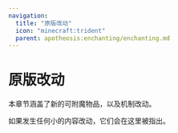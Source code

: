 ```yaml
---
navigation:
  title: "原版改动"
  icon: "minecraft:trident"
  parent: apotheosis:enchanting/enchanting.md
---
```


# 原版改动

本章节涵盖了新的可附魔物品，以及机制改动。

如果发生任何小的内容改动，它们会在这里被指出。

<SubPages />